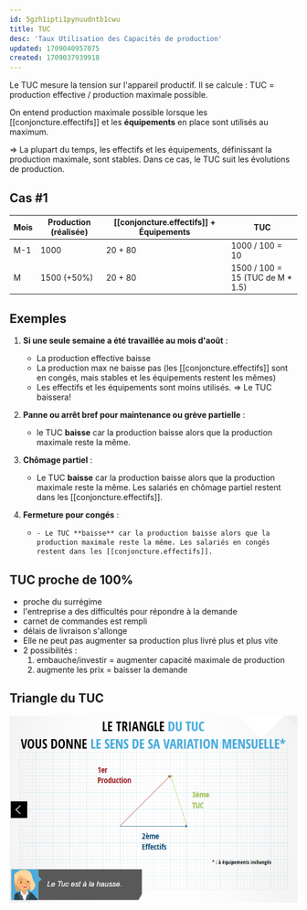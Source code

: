 ```yaml
---
id: 5gzh1ipti1pynuudntb1cwu
title: TUC
desc: 'Taux Utilisation des Capacités de production'
updated: 1709040957075
created: 1709037939918
---
```


Le TUC mesure la tension sur l'appareil productif. Il se calcule : TUC = production effective / production maximale possible.

On entend production maximale possible lorsque les [[conjoncture.effectifs]] et les **équipements** en place sont utilisés au maximum.

=> La plupart du temps, les effectifs et les équipements, définissant la production maximale, sont stables. Dans ce cas, le TUC suit les évolutions de production.

## Cas #1

| Mois | Production (réalisée) | [[conjoncture.effectifs]] + Équipements | TUC |
|------|-----------------------|-----------------------------------------|-----|
| M-1  |        1000           |               20 + 80                   | 1000 / 100 = 10 |
|  M   |        1500 (+50%)    |               20 + 80                   | 1500 / 100 = 15 (TUC de M * 1.5) |

## Exemples

1. **Si une seule semaine a été travaillée au mois d'août** :

    - La production effective baisse
    - La production max ne baisse pas (les [[conjoncture.effectifs]] sont en congés, mais stables et les équipements restent les mêmes)
    - Les effectifs et les équipements sont moins utilisés.
    => Le TUC baissera!

2. **Panne ou arrêt bref pour maintenance ou grève partielle** :

    - le TUC **baisse** car la production baisse alors que la production maximale reste la même.

3. **Chômage partiel** :

    - Le TUC **baisse** car la production baisse alors que la production maximale reste la même. Les salariés en chômage partiel restent dans les [[conjoncture.effectifs]].

4. **Fermeture pour congés** :

    -     - Le TUC **baisse** car la production baisse alors que la production maximale reste la même. Les salariés en congés restent dans les [[conjoncture.effectifs]].

## TUC proche de 100%

- proche du surrégime
- l'entreprise a des difficultés pour répondre à la demande
- carnet de commandes est rempli
- délais de livraison s'allonge
- Elle ne peut pas augmenter sa production plus livré plus et plus vite
- 2 possibilités :
    1. embauche/investir = augmenter capacité maximale de production
    2. augmente les prix = baisser la demande

## Triangle du TUC

![Alt text](image.png)